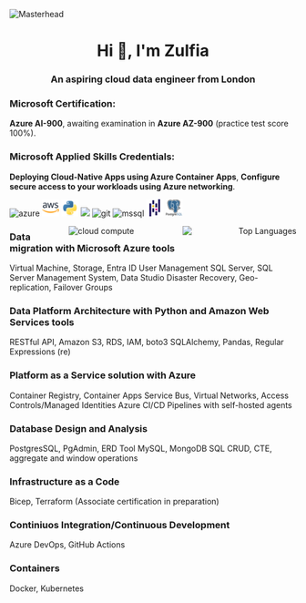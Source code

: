 ![Masterhead](https://user-images.githubusercontent.com/74038190/221352995-5ac18bdf-1a19-4f99-bbb6-77559b220470.gif)

<h1 align="center">Hi 👋, I'm Zulfia</h1>
<h3 align="center">An aspiring cloud data engineer from London</h3>

### Microsoft Certification: 
**Azure AI-900**, awaiting examination in **Azure AZ-900** (practice test score 100%).

### Microsoft Applied Skills Credentials: 
**Deploying Cloud-Native Apps using Azure Container Apps**, **Configure secure access to your workloads using Azure networking**.

<p align="left"> 
    <img src="https://www.vectorlogo.zone/logos/microsoft_azure/microsoft_azure-icon.svg" alt="azure" width="30" />
    <img src="https://raw.githubusercontent.com/devicons/devicon/master/icons/amazonwebservices/amazonwebservices-original-wordmark.svg" alt="aws" width="30" />
   <img src="https://raw.githubusercontent.com/devicons/devicon/master/icons/python/python-original.svg" alt="python" width="30" />
    <img src="https://cdn.jsdelivr.net/gh/devicons/devicon@latest/icons/docker/docker-original-wordmark.svg" width="30"/>
    <img src="https://www.vectorlogo.zone/logos/git-scm/git-scm-icon.svg" alt="git" width="30" />
    <img src="https://www.svgrepo.com/show/303229/microsoft-sql-server-logo.svg" alt="mssql" width="40" />
    <img src="https://raw.githubusercontent.com/devicons/devicon/2ae2a900d2f041da66e950e4d48052658d850630/icons/pandas/pandas-original.svg" alt="pandas" width="30" />
    <img src="https://raw.githubusercontent.com/devicons/devicon/master/icons/postgresql/postgresql-original-wordmark.svg" alt="postgresql" width="30" />
</p>

<p align="right">
    <a href="https://github.com/ZCHAnalytics/github-readme-stats">
        <img align="right" width="200" src="https://github-readme-stats.vercel.app/api/top-langs/?username=ZCHAnalytics&layout=donut" alt="Top Languages">
    </a>
</p>


<img align="right" alt="cloud compute" width="200" src="https://encrypted-tbn0.gstatic.com/images?q=tbn:ANd9GcTl7DJ0l-Cgo6ivHjEzbigK_HSAahU-h8nn4BMh1JDz3C-7VX9f2VdXlhHA-w&s">

### Data migration with Microsoft Azure tools
Virtual Machine, Storage, Entra ID User Management
SQL Server, SQL Server Management System, Data Studio
Disaster Recovery, Geo-replication, Failover Groups

### Data Platform Architecture with Python and Amazon Web Services tools
RESTful API, Amazon S3, RDS, IAM, boto3
SQLAlchemy, Pandas, Regular Expressions (re)

### Platform as a Service solution with Azure
Container Registry, Container Apps
Service Bus, Virtual Networks, Access Controls/Managed Identities
Azure CI/CD Pipelines with self-hosted agents

### Database Design and Analysis
PostgresSQL, PgAdmin, ERD Tool
MySQL, MongoDB
SQL CRUD, CTE, aggregate and window operations

### Infrastructure as a Code
Bicep, Terraform (Associate certification in preparation)

### Continiuos Integration/Continuous Development
Azure DevOps, GitHub Actions

### Containers
Docker, Kubernetes
